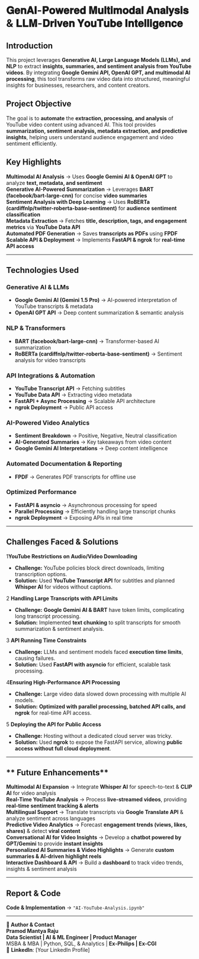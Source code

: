 # 𝐆𝐞𝐧𝐀𝐈-𝐏𝐨𝐰𝐞𝐫𝐞𝐝 𝐌𝐮𝐥𝐭𝐢𝐦𝐨𝐝𝐚𝐥 𝐀𝐧𝐚𝐥𝐲𝐬𝐢𝐬 & 𝐋𝐋𝐌-𝐃𝐫𝐢𝐯𝐞𝐧 𝐘𝐨𝐮𝐓𝐮𝐛𝐞 𝐈𝐧𝐭𝐞𝐥𝐥𝐢𝐠𝐞𝐧𝐜𝐞 

## **Introduction**  
This project leverages **Generative AI, Large Language Models (LLMs), and NLP** to extract **insights, summaries, and sentiment analysis from YouTube videos**. By integrating **Google Gemini API, OpenAI GPT, and multimodal AI processing**, this tool transforms raw video data into structured, meaningful insights for businesses, researchers, and content creators.  

## **Project Objective**  
The goal is to **automate** the **extraction, processing, and analysis** of YouTube video content using advanced AI. This tool provides **summarization, sentiment analysis, metadata extraction, and predictive insights**, helping users understand audience engagement and video sentiment efficiently.  

## Key Highlights
**Multimodal AI Analysis** → Uses **Google Gemini AI & OpenAI GPT** to analyze **text, metadata, and sentiment**  
**Generative AI-Powered Summarization** → Leverages **BART (facebook/bart-large-cnn)** for concise **video summaries**  
**Sentiment Analysis with Deep Learning** → Uses **RoBERTa (cardiffnlp/twitter-roberta-base-sentiment)** for **audience sentiment classification**  
**Metadata Extraction** → Fetches **title, description, tags, and engagement metrics** via **YouTube Data API**  
**Automated PDF Generation** → Saves **transcripts as PDFs** using **FPDF**  
**Scalable API & Deployment** → Implements **FastAPI & ngrok** for **real-time API access**  

---

## **Technologies Used**  

### **Generative AI & LLMs**  
- **Google Gemini AI (Gemini 1.5 Pro)** → AI-powered interpretation of YouTube transcripts & metadata  
- **OpenAI GPT API** → Deep content summarization & semantic analysis  

### **NLP & Transformers**  
- **BART (facebook/bart-large-cnn)** → Transformer-based AI summarization  
- **RoBERTa (cardiffnlp/twitter-roberta-base-sentiment)** → Sentiment analysis for video transcripts  

### **API Integrations & Automation**  
- **YouTube Transcript API** → Fetching subtitles  
- **YouTube Data API** → Extracting video metadata  
- **FastAPI + Async Processing** → Scalable API architecture  
- **ngrok Deployment** → Public API access  

### AI-Powered Video Analytics
- **Sentiment Breakdown** → Positive, Negative, Neutral classification  
- **AI-Generated Summaries** → Key takeaways from video content  
- **Google Gemini AI Interpretations** → Deep content intelligence  

### **Automated Documentation & Reporting**  
- **FPDF** → Generates PDF transcripts for offline use  

### **Optimized Performance**  
- **FastAPI & asyncio** → Asynchronous processing for speed  
- **Parallel Processing** → Efficiently handling large transcript chunks  
- **ngrok Deployment** → Exposing APIs in real time  

---

##  Challenges Faced & Solutions

1**YouTube Restrictions on Audio/Video Downloading**  
- **Challenge:** YouTube policies block direct downloads, limiting transcription options.  
- **Solution:** Used **YouTube Transcript API** for subtitles and planned **Whisper AI** for videos without captions.  

2 **Handling Large Transcripts with API Limits**  
- **Challenge:** **Google Gemini AI & BART** have token limits, complicating long transcript processing.  
- **Solution:** Implemented **text chunking** to split transcripts for smooth summarization & sentiment analysis.  

3 **API Running Time Constraints**  
- **Challenge:** LLMs and sentiment models faced **execution time limits**, causing failures.  
- **Solution:** Used **FastAPI with asyncio** for efficient, scalable task processing.  

4**Ensuring High-Performance API Processing**  
- **Challenge:** Large video data slowed down processing with multiple AI models.  
- **Solution:** **Optimized with parallel processing, batched API calls, and ngrok** for real-time API access.  

5 **Deploying the API for Public Access**  
- **Challenge:** Hosting without a dedicated cloud server was tricky.  
- **Solution:** Used **ngrok** to expose the FastAPI service, allowing **public access without full cloud deployment**.  

---

## ** Future Enhancements**  

**Multimodal AI Expansion** → Integrate **Whisper AI** for speech-to-text & **CLIP AI** for video analysis  
**Real-Time YouTube Analysis** → Process **live-streamed videos**, providing **real-time sentiment tracking & alerts**  
**Multilingual Support** → Translate transcripts via **Google Translate API** & analyze sentiment across languages  
**Predictive Video Analytics** → Forecast **engagement trends (views, likes, shares)** & detect **viral content**  
**Conversational AI for Video Insights** → Develop a **chatbot powered by GPT/Gemini** to provide **instant insights**  
**Personalized AI Summaries & Video Highlights** → Generate **custom summaries & AI-driven highlight reels**  
**Interactive Dashboard & API** → Build a **dashboard** to track video trends, insights & sentiment analysis  

---

## **Report & Code**    
**Code & Implementation** → `"AI-YouTube-Analysis.ipynb"`  

---

**👤 Author & Contact**  
**Pramod Mantya Raju**  
**Data Scientist | AI & ML Engineer | Product Manager**  
MSBA & MBA | Python, SQL, & Analytics | **Ex-Philips | Ex-CGI**  
📩 **LinkedIn**: [Your LinkedIn Profile]  


